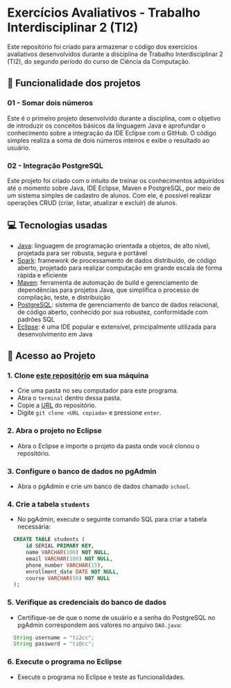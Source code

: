 # Exercícios Avaliativos - Trabalho Interdisciplinar 2 (TI2)
Este repositório foi criado para armazenar o código dos exercícios avaliativos desenvolvidos durante a disciplina de Trabalho Interdisciplinar 2 (TI2), do segundo período do curso de Ciência da Computação.

## 🔨 Funcionalidade dos projetos

### 01 - Somar dois números
Este é o primeiro projeto desenvolvido durante a disciplina, com o objetivo de introduzir os conceitos básicos da linguagem Java e aprofundar o conhecimento sobre a integração da IDE Eclipse com o GitHub. O código simples realiza a soma de dois números inteiros e exibe o resultado ao usuário.

### 02 - Integração PostgreSQL
Este projeto foi criado com o intuito de treinar os conhecimentos adquiridos até o momento sobre Java, IDE Eclipse, Maven e PostgreSQL, por meio de um sistema simples de cadastro de alunos. Com ele, é possível realizar operações CRUD (criar, listar, atualizar e excluir) de alunos.

## 💻 Tecnologias usadas
* [Java](https://docs.oracle.com/en/java/): linguagem de programação orientada a objetos, de alto nível, projetada para ser robusta, segura e portável
* [Spark](https://spark.apache.org/docs/latest/): framework de processamento de dados distribuído, de código aberto, projetado para realizar computação em grande escala de forma rápida e eficiente
* [Maven](https://maven.apache.org/guides/index.html): ferramenta de automação de build e gerenciamento de dependências para projetos Java, que simplifica o processo de compilação, teste, e distribuição
* [PostgreSQL](https://www.postgresql.org/docs/current/): sistema de gerenciamento de banco de dados relacional, de código aberto, conhecido por sua robustez, conformidade com padrões SQL
* [Eclipse](https://www.eclipse.org/documentation/): é uma IDE popular e extensível, principalmente utilizada para desenvolvimento em Java

## 📁 Acesso ao Projeto
### 1. Clone [este repositório](https://github.com/ArturColen/Projects-for-interdisciplinary-work-2.git) em sua máquina
* Crie uma pasta no seu computador para este programa.
* Abra o `terminal` dentro dessa pasta.
* Copie a [URL](https://github.com/ArturColen/Projects-for-interdisciplinary-work-2.git) do repositório.
* Digite `git clone <URL copiada>` e pressione `enter`.

### 2. Abra o projeto no Eclipse
* Abra o Eclipse e importe o projeto da pasta onde você clonou o repositório.

### 3. Configure o banco de dados no pgAdmin
* Abra o pgAdmin e crie um banco de dados chamado `school`.

### 4. Crie a tabela `students`
* No pgAdmin, execute o seguinte comando SQL para criar a tabela necessária:
```sql
  CREATE TABLE students (
      id SERIAL PRIMARY KEY,
      name VARCHAR(100) NOT NULL,
      email VARCHAR(100) NOT NULL,
      phone_number VARCHAR(15),
      enrollment_date DATE NOT NULL,
      course VARCHAR(50) NOT NULL
  );
```

### 5. Verifique as credenciais do banco de dados
* Certifique-se de que o nome de usuário e a senha do PostgreSQL no pgAdmin correspondem aos valores no arquivo `DAO.java`:
```java
  String username = "ti2cc";
  String password = "ti@cc";
```

### 6. Execute o programa no Eclipse
* Execute o programa no Eclipse e teste as funcionalidades.
